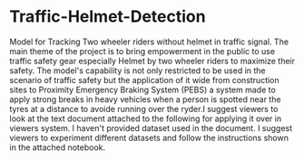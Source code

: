 # Traffic-Helmet-Detection
Model for Tracking Two wheeler riders without helmet in traffic signal.
The main theme of the project is to bring empowerment in the public to use traffic 
safety gear especially Helmet by two wheeler riders to maximize their safety. The model's
capability is not only restricted to be used in the scenario of traffic safety but the 
application of it wide from construction sites to Proximity Emergency Braking System (PEBS)
a system made to apply strong breaks in heavy vehicles when a person is spotted near the
tyres at a distance to avoide running over the ryder.I suggest viewers to look at the text 
document attached to the following for applying it over in viewers system. I haven't
provided dataset used in the document. I suggest viewers to experiment different datasets and 
follow the instructions shown in the attached notebook. 
